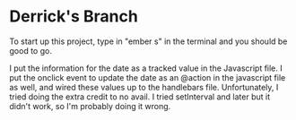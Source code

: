 # Derrick's Branch

To start up this project, type in "ember s" in the terminal and you should be good to go.

I put the information for the date as a tracked value in the Javascript file.  I put the onclick event to update the date as an @action in the javascript file as well, and wired these values up to the handlebars file. Unfortunately, I tried doing the extra credit to no avail. I tried setInterval and later but it didn't work, so I'm probably doing it wrong. 
